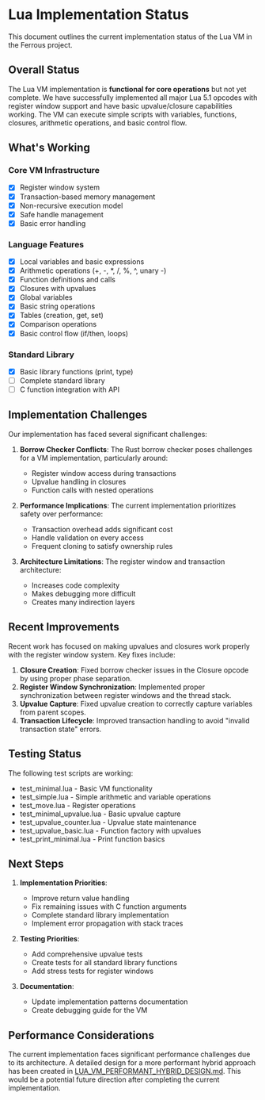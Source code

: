# Lua Implementation Status

This document outlines the current implementation status of the Lua VM in the Ferrous project.

## Overall Status

The Lua VM implementation is **functional for core operations** but not yet complete. We have successfully implemented all major Lua 5.1 opcodes with register window support and have basic upvalue/closure capabilities working. The VM can execute simple scripts with variables, functions, closures, arithmetic operations, and basic control flow.

## What's Working

### Core VM Infrastructure
- [x] Register window system
- [x] Transaction-based memory management
- [x] Non-recursive execution model
- [x] Safe handle management
- [x] Basic error handling

### Language Features
- [x] Local variables and basic expressions
- [x] Arithmetic operations (+, -, *, /, %, ^, unary -)
- [x] Function definitions and calls
- [x] Closures with upvalues
- [x] Global variables
- [x] Basic string operations
- [x] Tables (creation, get, set)
- [x] Comparison operations
- [x] Basic control flow (if/then, loops)

### Standard Library
- [x] Basic library functions (print, type)
- [ ] Complete standard library
- [ ] C function integration with API

## Implementation Challenges

Our implementation has faced several significant challenges:

1. **Borrow Checker Conflicts**: The Rust borrow checker poses challenges for a VM implementation, particularly around:
   - Register window access during transactions
   - Upvalue handling in closures
   - Function calls with nested operations

2. **Performance Implications**: The current implementation prioritizes safety over performance:
   - Transaction overhead adds significant cost
   - Handle validation on every access
   - Frequent cloning to satisfy ownership rules

3. **Architecture Limitations**: The register window and transaction architecture:
   - Increases code complexity
   - Makes debugging more difficult
   - Creates many indirection layers

## Recent Improvements

Recent work has focused on making upvalues and closures work properly with the register window system. Key fixes include:

1. **Closure Creation**: Fixed borrow checker issues in the Closure opcode by using proper phase separation.
2. **Register Window Synchronization**: Implemented proper synchronization between register windows and the thread stack.
3. **Upvalue Capture**: Fixed upvalue creation to correctly capture variables from parent scopes.
4. **Transaction Lifecycle**: Improved transaction handling to avoid "invalid transaction state" errors.

## Testing Status

The following test scripts are working:
- test_minimal.lua - Basic VM functionality
- test_simple.lua - Simple arithmetic and variable operations
- test_move.lua - Register operations
- test_minimal_upvalue.lua - Basic upvalue capture
- test_upvalue_counter.lua - Upvalue state maintenance
- test_upvalue_basic.lua - Function factory with upvalues
- test_print_minimal.lua - Print function basics

## Next Steps

1. **Implementation Priorities**:
   - Improve return value handling
   - Fix remaining issues with C function arguments
   - Complete standard library implementation
   - Implement error propagation with stack traces

2. **Testing Priorities**:
   - Add comprehensive upvalue tests
   - Create tests for all standard library functions
   - Add stress tests for register windows

3. **Documentation**:
   - Update implementation patterns documentation
   - Create debugging guide for the VM

## Performance Considerations

The current implementation faces significant performance challenges due to its architecture. A detailed design for a more performant hybrid approach has been created in [LUA_VM_PERFORMANT_HYBRID_DESIGN.md](./LUA_VM_PERFORMANT_HYBRID_DESIGN.md). This would be a potential future direction after completing the current implementation.